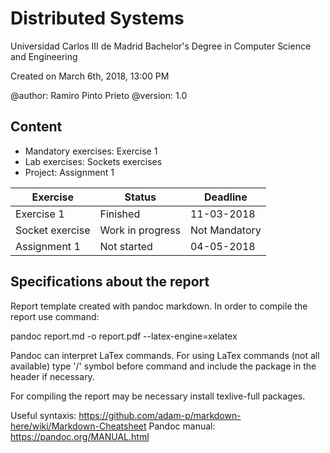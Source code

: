 # Distributed Systems

Universidad Carlos III de Madrid
Bachelor's Degree in Computer Science and Engineering

Created on March 6th, 2018, 13:00 PM

@author: Ramiro Pinto Prieto
@version: 1.0


## Content

- Mandatory exercises: Exercise 1
- Lab exercises: Sockets exercises
- Project: Assignment 1

 Exercise | Status | Deadline
 --- | --- | ---
 Exercise 1 | Finished | 11-03-2018
 Socket exercise | Work in progress | Not Mandatory
 Assignment 1 | Not started | 04-05-2018

## Specifications about the report

Report template created with pandoc markdown. In order to compile the report use command:

pandoc report.md -o report.pdf --latex-engine=xelatex

Pandoc can interpret LaTex commands. For using LaTex commands (not all available) type '/' symbol before command and include the package in the header if necessary.

For compiling the report may be necessary install texlive-full packages.

Useful syntaxis: https://github.com/adam-p/markdown-here/wiki/Markdown-Cheatsheet
Pandoc manual: https://pandoc.org/MANUAL.html
